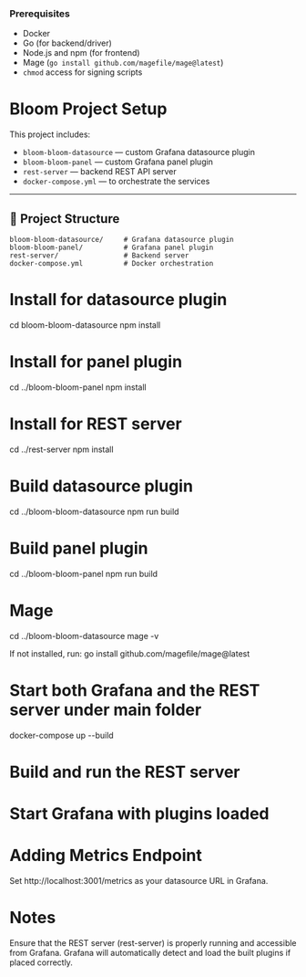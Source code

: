 

### Prerequisites

- Docker
- Go (for backend/driver)
- Node.js and npm (for frontend)
- Mage (`go install github.com/magefile/mage@latest`)
- `chmod` access for signing scripts


# Bloom Project Setup

This project includes:
- `bloom-bloom-datasource` — custom Grafana datasource plugin
- `bloom-bloom-panel` — custom Grafana panel plugin
- `rest-server` — backend REST API server
- `docker-compose.yml` — to orchestrate the services

---

## 📂 Project Structure

```plaintext
bloom-bloom-datasource/     # Grafana datasource plugin
bloom-bloom-panel/          # Grafana panel plugin
rest-server/                # Backend server
docker-compose.yml          # Docker orchestration
```

# Install for datasource plugin
cd bloom-bloom-datasource
npm install

# Install for panel plugin
cd ../bloom-bloom-panel
npm install

# Install for REST server
cd ../rest-server
npm install

# Build datasource plugin
cd ../bloom-bloom-datasource
npm run build

# Build panel plugin
cd ../bloom-bloom-panel
npm run build

# Mage
cd ../bloom-bloom-datasource
mage -v

If not installed, run:
go install github.com/magefile/mage@latest


# Start both Grafana and the REST server under main folder

docker-compose up --build


# Build and run the REST server
# Start Grafana with plugins loaded


# Adding Metrics Endpoint
Set http://localhost:3001/metrics as your datasource URL in Grafana.


# Notes
Ensure that the REST server (rest-server) is properly running and accessible from Grafana.
Grafana will automatically detect and load the built plugins if placed correctly.
